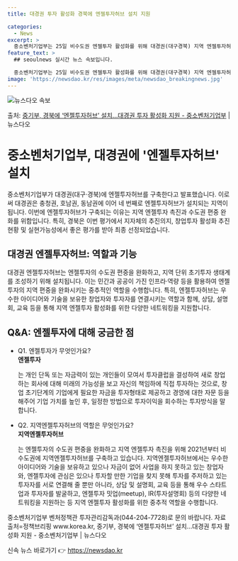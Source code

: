 ```yaml
---
title: 대경권 투자 활성화 경북에 엔젤투자허브 설치 지원

categories:
  - News
excerpt: >
  중소벤처기업부는 25일 비수도권 엔젤투자 활성화를 위해 대경권(대구경북) 지역 엔젤투자허브를 경북에 구축한다…
feature_text: >
  ## seoulnews 실시간 뉴스 속보입니다.

  중소벤처기업부는 25일 비수도권 엔젤투자 활성화를 위해 대경권(대구경북) 지역 엔젤투자허브를 경북에 구축한다…
image: 'https://newsdao.kr/res/images/meta/newsdao_breakingnews.jpg'
---
```


![뉴스다오 속보](https://newsdao.kr/res/images/meta/newsdao_breakingnews.jpg)

<p>출처: <a href="https://newsdao.kr/3669" rel="dofollow">중기부, 경북에 ‘엔젤투자허브’ 설치…대경권 투자 활성화 지원 - 중소벤처기업부</a> | 뉴스다오</p>

<h1> 중소벤처기업부, 대경권에 '엔젤투자허브' 설치</h1>

<p data-ke-size="size16">중소벤처기업부가 대경권(대구·경북)에 엔젤투자허브를 구축한다고 발표했습니다. 이로써 대경권은 충청권, 호남권, 동남권에 이어 네 번째로 엔젤투자허브가 설치되는 지역이 됩니다. 이번에 엔젤투자허브가 구축되는 이유는 지역 엔젤투자 촉진과 수도권 편중 완화를 위함입니다. 특히, 경북은 이번 평가에서 지자체의 추진의지, 창업투자 활성화 추진현황 및 실현가능성에서 좋은 평가를 받아 최종 선정되었습니다.</p>

<h2 data-ke-size="size26">대경권 엔젤투자허브: 역할과 기능</h2>

<p data-ke-size="size16">대경권 엔젤투자허브는 엔젤투자의 수도권 편중을 완화하고, 지역 단위 초기투자 생태계를 조성하기 위해 설치됩니다. 이는 민간과 공공이 가진 인프라·역량 등을 활용하여 엔젤투자의 지역 편중을 완화시키는 중추적인 역할을 수행합니다. 특히, 엔젤투자허브는 우수한 아이디어와 기술을 보유한 창업자와 투자자를 연결시키는 역할과 함께, 상담, 설명회, 교육 등을 통해 지역 엔젤투자 활성화를 위한 다양한 네트워킹을 지원합니다.</p>

<h2 data-ke-size="size26">Q&amp;A: 엔젤투자에 대해 궁금한 점</h2>

<ul>
	<li>Q1. 엔젤투자가 무엇인가요?</li>
	<td style="text-align: center; height: 17px;"><b>엔젤투자</b></td>
		<p>는 개인 단독 또는 자금력이 있는 개인들이 모여서 투자클럽을 결성하여 새로 창업하는 회사에 대해 미래의 가능성을 보고 자신의 책임하에 직접 투자하는 것으로, 창업 초기단계의 기업에게 필요한 자금을 투자형태로 제공하고 경영에 대한 자문 등을 해주어 기업 가치를 높인 후, 일정한 방법으로 투자이익을 회수하는 투자방식을 말합니다.</p>
	<li>Q2. 지역엔젤투자허브의 역할은 무엇인가요?</li>
	<td style="text-align: center; height: 17px;"><b>지역엔젤투자허브</b></td>
   <p>는 엔젤투자의 수도권 편중을 완화하고 지역 엔젤투자 촉진을 위해 2021년부터 비수도권에 지역엔젤투자허브를 구축하고 있습니다. 지역엔젤투자허브에서는 우수한 아이디어와 기술을 보유하고 있으나 자금이 없어 사업을 하지 못하고 있는 창업자와, 엔젤투자에 관심은 있으나 투자할 만한 기업을 찾지 못해 투자를 주저하고 있는 투자자를 서로 연결해 줄 뿐만 아니라, 상담 및 설명회, 교육 등을 통해 우수 스타트업과 투자자를 발굴하고, 엔젤투자 밋업(meetup), IR(투자설명회) 등의 다양한 네트워킹을 지원하는 등 지역 엔젤투자 활성화를 위한 중추적 역할을 수행합니다.</p>
</ul>

<p data-ke-size="size16">중소벤처기업부 벤처정책관 투자관리감독과(044-204-7728)로 문의 바랍니다. 자료출처=정책브리핑 www.korea.kr, 중기부, 경북에 ‘엔젤투자허브’ 설치…대경권 투자 활성화 지원 - 중소벤처기업부 | 뉴스다오</p> 

신속 뉴스 바로가기 👉 <a href="https://newsdao.kr" rel="dofollow">https://newsdao.kr</a>


